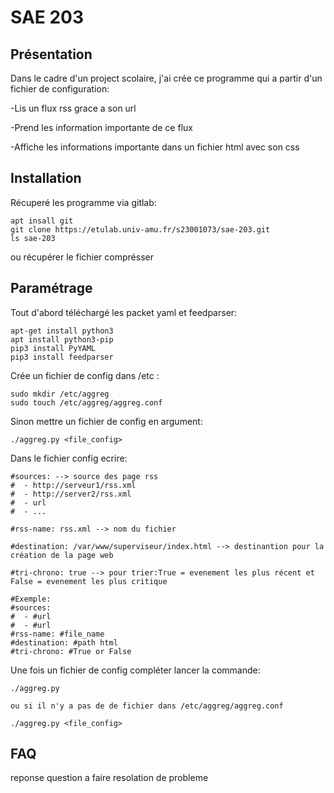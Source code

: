 # SAE 203



## Présentation

Dans le cadre d'un project scolaire, j'ai crée ce programme qui a partir d'un fichier de configuration:

-Lis un flux rss grace a son url 

-Prend les information importante de ce flux

-Affiche les informations importante dans un fichier html avec son css 

## Installation

Récuperé les programme via gitlab:

```
apt insall git
git clone https://etulab.univ-amu.fr/s23001073/sae-203.git
ls sae-203
```
ou récupérer le fichier comprésser 


## Paramétrage

Tout d'abord téléchargé les packet yaml et feedparser: 
```
apt-get install python3
apt install python3-pip
pip3 install PyYAML
pip3 install feedparser 
```

Crée un fichier de config dans /etc :

```
sudo mkdir /etc/aggreg
sudo touch /etc/aggreg/aggreg.conf
```
Sinon mettre un fichier de config en argument:
```
./aggreg.py <file_config>
```

Dans le fichier config ecrire:
```
#sources: --> source des page rss  
#  - http://serveur1/rss.xml
#  - http://server2/rss.xml
#  - url
#  - ...

#rss-name: rss.xml --> nom du fichier 

#destination: /var/www/superviseur/index.html --> destinantion pour la création de la page web

#tri-chrono: true --> pour trier:True = evenement les plus récent et False = evenement les plus critique

#Exemple:
#sources:
#  - #url
#  - #url
#rss-name: #file_name
#destination: #path html
#tri-chrono: #True or False

```

Une fois un fichier de config compléter lancer la commande:
```
./aggreg.py 

ou si il n'y a pas de de fichier dans /etc/aggreg/aggreg.conf

./aggreg.py <file_config>
```

## FAQ

reponse question a faire resolation de probleme

